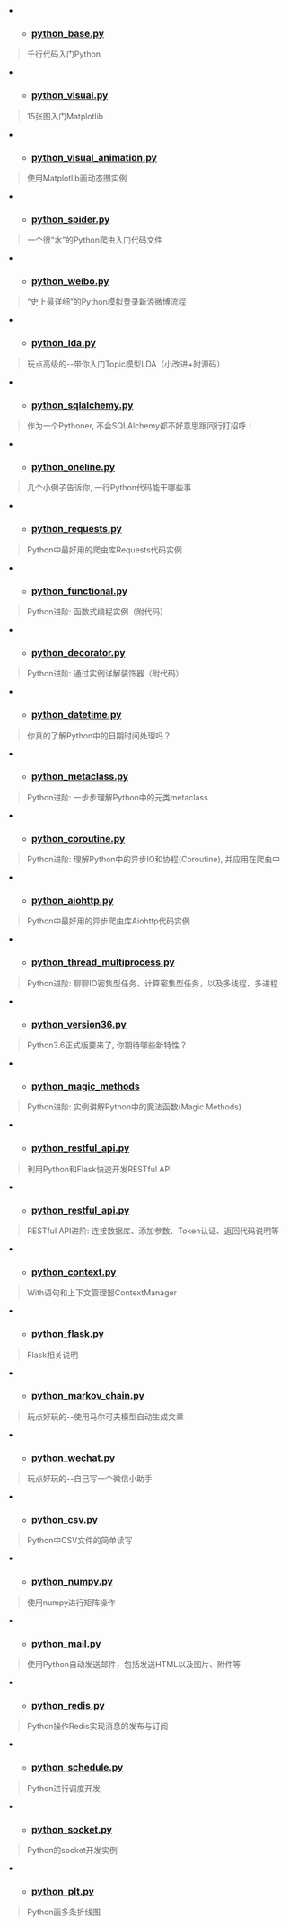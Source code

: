 

- - ### [python_base.py](./python_base.py)
> 千行代码入门Python

- - ### [python_visual.py](./python_visual.py)
> 15张图入门Matplotlib

- - ### [python_visual_animation.py](./python_visual_animation.py)
> 使用Matplotlib画动态图实例

- - ### [python_spider.py](./python_spider.py)
> 一个很“水”的Python爬虫入门代码文件

- - ### [python_weibo.py](./python_weibo.py)
>  “史上最详细”的Python模拟登录新浪微博流程

- - ### [python_lda.py](./python_lda.py)
> 玩点高级的--带你入门Topic模型LDA（小改进+附源码）

- - ### [python_sqlalchemy.py](./python_sqlalchemy.py)
> 作为一个Pythoner, 不会SQLAlchemy都不好意思跟同行打招呼！

- - ### [python_oneline.py](./python_oneline.py)
> 几个小例子告诉你, 一行Python代码能干哪些事

- - ### [python_requests.py](./python_requests.py)
> Python中最好用的爬虫库Requests代码实例

- - ### [python_functional.py](./python_functional.py)
> Python进阶: 函数式编程实例（附代码）

- - ### [python_decorator.py](./python_decorator.py)
> Python进阶: 通过实例详解装饰器（附代码）

- - ### [python_datetime.py](./python_datetime.py)
> 你真的了解Python中的日期时间处理吗？

- - ### [python_metaclass.py](./python_metaclass.py)
> Python进阶: 一步步理解Python中的元类metaclass

- - ### [python_coroutine.py](./python_coroutine.py)
> Python进阶: 理解Python中的异步IO和协程(Coroutine), 并应用在爬虫中

- - ### [python_aiohttp.py](./python_aiohttp.py)
> Python中最好用的异步爬虫库Aiohttp代码实例

- - ### [python_thread_multiprocess.py](./python_thread_multiprocess.py)
> Python进阶: 聊聊IO密集型任务、计算密集型任务，以及多线程、多进程

- - ### [python_version36.py](./python_version36.py)
> Python3.6正式版要来了, 你期待哪些新特性？

- - ### [python_magic_methods](./python_magic_methods.py)
> Python进阶: 实例讲解Python中的魔法函数(Magic Methods)

- - ### [python_restful_api.py](./python_restful_api.py)
> 利用Python和Flask快速开发RESTful API

- - ### [python_restful_api.py](./python_restful_api.py)
> RESTful API进阶: 连接数据库、添加参数、Token认证、返回代码说明等

- - ### [python_context.py](./python_context.py)
> With语句和上下文管理器ContextManager

- - ### [python_flask.py](./python_flask.py)
> Flask相关说明

- - ### [python_markov_chain.py](./python_markov_chain.py)
> 玩点好玩的--使用马尔可夫模型自动生成文章

- - ### [python_wechat.py](./python_wechat.py)
> 玩点好玩的--自己写一个微信小助手

- - ### [python_csv.py](./python_csv.py)
> Python中CSV文件的简单读写  

- - ### [python_numpy.py](./python_numpy.py)
> 使用numpy进行矩阵操作

- - ### [python_mail.py](./python_mail.py)
> 使用Python自动发送邮件，包括发送HTML以及图片、附件等

- - ### [python_redis.py](./python_redis.py)
> Python操作Redis实现消息的发布与订阅

- - ### [python_schedule.py](./python_schedule.py)
> Python进行调度开发

- - ### [python_socket.py](./python_socket.py)
> Python的socket开发实例

- - ### [python_plt.py](./python_plt.py)
> Python画多条折线图


